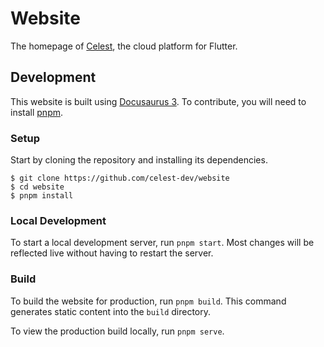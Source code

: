 # Website

The homepage of [Celest](https://celest.dev), the cloud platform for Flutter.

## Development

This website is built using [Docusaurus 3](https://docusaurus.io/). To contribute, you will need to install [pnpm](https://pnpm.io/).

### Setup

Start by cloning the repository and installing its dependencies.

```console
$ git clone https://github.com/celest-dev/website
$ cd website
$ pnpm install
```

### Local Development

To start a local development server, run `pnpm start`. Most changes will be reflected live without having to restart the server.

### Build

To build the website for production, run `pnpm build`. This command generates static content into the `build` directory.

To view the production build locally, run `pnpm serve`.
